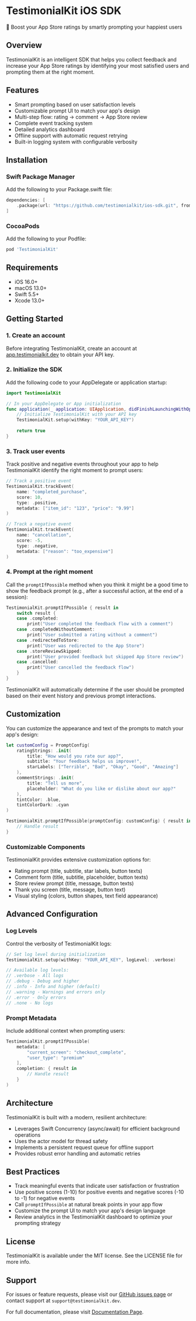 # TestimonialKit iOS SDK

<aside>
🚀 Boost your App Store ratings by smartly prompting your happiest users

</aside>

## Overview

TestimonialKit is an intelligent SDK that helps you collect feedback and increase your App Store ratings by identifying your most satisfied users and prompting them at the right moment.

## Features

- Smart prompting based on user satisfaction levels
- Customizable prompt UI to match your app's design
- Multi-step flow: rating → comment → App Store review
- Complete event tracking system
- Detailed analytics dashboard
- Offline support with automatic request retrying
- Built-in logging system with configurable verbosity

## Installation

### Swift Package Manager

Add the following to your Package.swift file:

```swift
dependencies: [
    .package(url: "https://github.com/testimonialkit/ios-sdk.git", from: "1.0.0")
]

```

### CocoaPods

Add the following to your Podfile:

```ruby
pod 'TestimonialKit'

```

## Requirements

- iOS 16.0+
- macOS 13.0+
- Swift 5.5+
- Xcode 13.0+

## Getting Started

### 1. Create an account

Before integrating TestimonialKit, create an account at [app.testimonialkit.dev](https://app.testimonialkit.dev) to obtain your API key.

### 2. Initialize the SDK

Add the following code to your AppDelegate or application startup:

```swift
import TestimonialKit

// In your AppDelegate or App initialization
func application(_ application: UIApplication, didFinishLaunchingWithOptions launchOptions: [UIApplication.LaunchOptionsKey: Any]?) -> Bool {
    // Initialize TestimonialKit with your API key
    TestimonialKit.setup(withKey: "YOUR_API_KEY")
    
    return true
}

```

### 3. Track user events

Track positive and negative events throughout your app to help TestimonialKit identify the right moment to prompt users:

```swift
// Track a positive event
TestimonialKit.trackEvent(
    name: "completed_purchase",
    score: 10,
    type: .positive,
    metadata: ["item_id": "123", "price": "9.99"]
)

// Track a negative event
TestimonialKit.trackEvent(
    name: "cancellation",
    score: -5,
    type: .negative,
    metadata: ["reason": "too_expensive"]
)

```

### 4. Prompt at the right moment

Call the `promptIfPossible` method when you think it might be a good time to show the feedback prompt (e.g., after a successful action, at the end of a session):

```swift
TestimonialKit.promptIfPossible { result in
    switch result {
    case .completed:
        print("User completed the feedback flow with a comment")
    case .completedWithoutComment:
        print("User submitted a rating without a comment")
    case .redirectedToStore:
        print("User was redirected to the App Store")
    case .storeReviewSkipped:
        print("User provided feedback but skipped App Store review")
    case .cancelled:
        print("User cancelled the feedback flow")
    }
}

```

TestimonialKit will automatically determine if the user should be prompted based on their event history and previous prompt interactions.

## Customization

You can customize the appearance and text of the prompts to match your app's design:

```swift
let customConfig = PromptConfig(
    ratingStrings: .init(
        title: "How would you rate our app?",
        subtitle: "Your feedback helps us improve!",
        starLabels: ["Terrible", "Bad", "Okay", "Good", "Amazing"]
    ),
    commentStrings: .init(
        title: "Tell us more",
        placeholder: "What do you like or dislike about our app?"
    ),
    tintColor: .blue,
    tintColorDark: .cyan
)

TestimonialKit.promptIfPossible(promptConfig: customConfig) { result in
    // Handle result
}

```

### Customizable Components

TestimonialKit provides extensive customization options for:

- Rating prompt (title, subtitle, star labels, button texts)
- Comment form (title, subtitle, placeholder, button texts)
- Store review prompt (title, message, button texts)
- Thank you screen (title, message, button text)
- Visual styling (colors, button shapes, text field appearance)

## Advanced Configuration

### Log Levels

Control the verbosity of TestimonialKit logs:

```swift
// Set log level during initialization
TestimonialKit.setup(withKey: "YOUR_API_KEY", logLevel: .verbose)

// Available log levels:
// .verbose - All logs
// .debug - Debug and higher
// .info - Info and higher (default)
// .warning - Warnings and errors only
// .error - Only errors
// .none - No logs

```

### Prompt Metadata

Include additional context when prompting users:

```swift
TestimonialKit.promptIfPossible(
    metadata: [
        "current_screen": "checkout_complete",
        "user_type": "premium"
    ],
    completion: { result in
        // Handle result
    }
)

```

## Architecture

TestimonialKit is built with a modern, resilient architecture:

- Leverages Swift Concurrency (async/await) for efficient background operations
- Uses the actor model for thread safety
- Implements a persistent request queue for offline support
- Provides robust error handling and automatic retries

## Best Practices

- Track meaningful events that indicate user satisfaction or frustration
- Use positive scores (1-10) for positive events and negative scores (-10 to -1) for negative events
- Call `promptIfPossible` at natural break points in your app flow
- Customize the prompt UI to match your app's design language
- Review analytics in the TestimonialKit dashboard to optimize your prompting strategy

## License

TestimonialKit is available under the MIT license. See the LICENSE file for more info.

## Support

For issues or feature requests, please visit our [GitHub issues page](https://github.com/testimonialkit/ios-sdk/issues) or contact support at `support@testimonialkit.dev`.

For full documentation, please visit [Documentation Page](https://testimonialkit.github.io/ios-sdk/).
